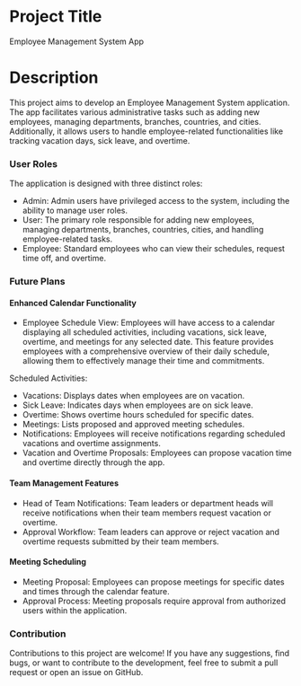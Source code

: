 # Project Title

Employee Management System App

# Description

This project aims to develop an Employee Management System application. The app facilitates various administrative tasks such as adding new employees, managing departments, branches, countries, and cities. Additionally, it allows users to handle employee-related functionalities like tracking vacation days, sick leave, and overtime.

### User Roles

The application is designed with three distinct roles:

- Admin: Admin users have privileged access to the system, including the ability to manage user roles.
- User: The primary role responsible for adding new employees, managing departments, branches, countries, cities, and handling employee-related tasks.
- Employee: Standard employees who can view their schedules, request time off, and overtime.

### Future Plans

#### Enhanced Calendar Functionality

- Employee Schedule View: Employees will have access to a calendar displaying all scheduled activities, including vacations, sick leave, overtime, and meetings for any selected date. This feature provides employees with a comprehensive overview of their daily schedule, allowing them to effectively manage their time and commitments.

Scheduled Activities:
- Vacations: Displays dates when employees are on vacation.
- Sick Leave: Indicates days when employees are on sick leave.
- Overtime: Shows overtime hours scheduled for specific dates.
- Meetings: Lists proposed and approved meeting schedules.
- Notifications: Employees will receive notifications regarding scheduled vacations and overtime assignments.
- Vacation and Overtime Proposals: Employees can propose vacation time and overtime directly through the app.

#### Team Management Features

- Head of Team Notifications: Team leaders or department heads will receive notifications when their team members request vacation or overtime.
- Approval Workflow: Team leaders can approve or reject vacation and overtime requests submitted by their team members.

#### Meeting Scheduling

- Meeting Proposal: Employees can propose meetings for specific dates and times through the calendar feature.
- Approval Process: Meeting proposals require approval from authorized users within the application.

### Contribution

Contributions to this project are welcome! If you have any suggestions, find bugs, or want to contribute to the development, feel free to submit a pull request or open an issue on GitHub.
